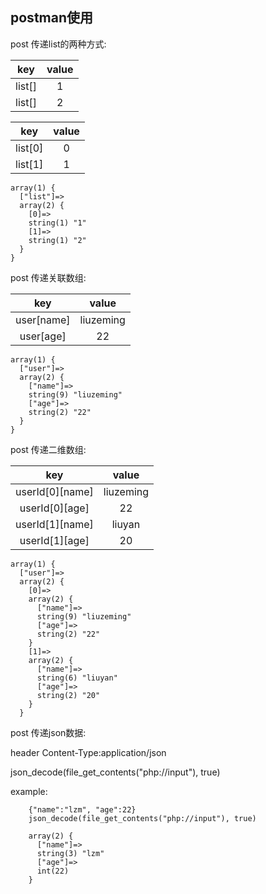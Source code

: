 ## postman使用

post 传递list的两种方式:

|key    |value|
|:--------------:|:-------------:|
|list[] |1|
|list[] |2|

|key    |value|
|:--------------:|:-------------:|
|list[0]| 0|
|list[1] |1|

```
array(1) {
  ["list"]=>
  array(2) {
    [0]=>
    string(1) "1"
    [1]=>
    string(1) "2"
  }
}
```

post 传递关联数组:

|key        |value|
|:--------------:|:-------------:|
|user[name] |liuzeming|
|user[age]  |22|

```
array(1) {
  ["user"]=>
  array(2) {
    ["name"]=>
    string(9) "liuzeming"
    ["age"]=>
    string(2) "22"
  }
}
```

post 传递二维数组:

|key|value|
|:--------------:|:-------------:|
|userId[0][name]|liuzeming|
|userId[0][age]|22|
|userId[1][name]|liuyan|
|userId[1][age]|20|

```
array(1) {
  ["user"]=>
  array(2) {
    [0]=>
    array(2) {
      ["name"]=>
      string(9) "liuzeming"
      ["age"]=>
      string(2) "22"
    }
    [1]=>
    array(2) {
      ["name"]=>
      string(6) "liuyan"
      ["age"]=>
      string(2) "20"
    }
  }
```
post 传递json数据:

header
Content-Type:application/json

json_decode(file_get_contents("php://input"), true)

example:
```
	{"name":"lzm", "age":22}
	json_decode(file_get_contents("php://input"), true)

	array(2) {
	  ["name"]=>
	  string(3) "lzm"
	  ["age"]=>
	  int(22)
	}

```